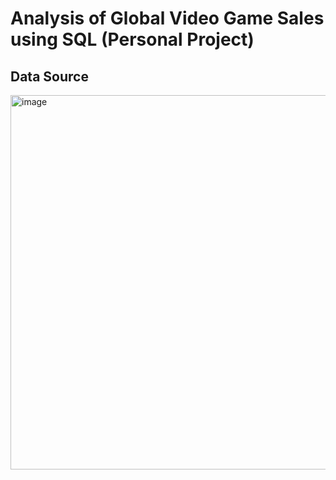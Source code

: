 # Analysis of Global Video Game Sales using SQL (Personal Project)



## Data Source 


<img width="599" alt="image" src="https://user-images.githubusercontent.com/121382980/209507113-e38c7e42-4749-4251-9b91-627b3d1708d0.png">
